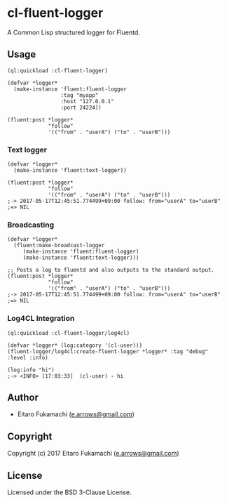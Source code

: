 # cl-fluent-logger

A Common Lisp structured logger for Fluentd.

## Usage

```common-lisp
(ql:quickload :cl-fluent-logger)

(defvar *logger*
  (make-instance 'fluent:fluent-logger
                 :tag "myapp"
                 :host "127.0.0.1"
                 :port 24224))
                 
(fluent:post *logger*
             "follow"
             '(("from" . "userA") ("to" . "userB")))
```

### Text logger

```common-lisp
(defvar *logger*
  (make-instance 'fluent:text-logger))
  
(fluent:post *logger*
             "follow"
             '(("from" . "userA") ("to" . "userB")))
;-> 2017-05-17T12:45:51.774499+09:00 follow: from="userA" to="userB"
;=> NIL
```

### Broadcasting

```common-lisp
(defvar *logger*
  (fluent:make-broadcast-logger
     (make-instance 'fluent:fluent-logger)
     (make-instance 'fluent:text-logger)))

;; Posts a log to fluentd and also outputs to the standard output.
(fluent:post *logger*
             "follow"
             '(("from" . "userA") ("to" . "userB")))
;-> 2017-05-17T12:45:51.774499+09:00 follow: from="userA" to="userB"
;=> NIL
```

### Log4CL Integration

```common-lisp
(ql:quickload :cl-fluent-logger/log4cl)

(defvar *logger* (log:category '(cl-user)))
(fluent-logger/log4cl:create-fluent-logger *logger* :tag "debug" :level :info)

(log:info "hi")
;-> <INFO> [17:03:33]  (cl-user) - hi
```

## Author

* Eitaro Fukamachi (e.arrows@gmail.com)

## Copyright

Copyright (c) 2017 Eitaro Fukamachi (e.arrows@gmail.com)

## License

Licensed under the BSD 3-Clause License.
